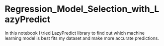 # Regression_Model_Selection_with_LazyPredict

In this notebook I tried LazyPredict library to find out which machine learning model is best fits my dataset and make more accurate predictions.
